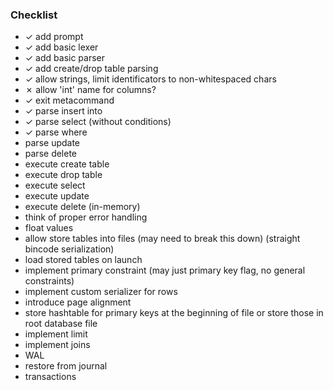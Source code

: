 ### Checklist
- ✓ add prompt
- ✓ add basic lexer
- ✓ add basic parser
- ✓ add create/drop table parsing
- ✓ allow strings, limit identificators to non-whitespaced chars
- ✗ allow 'int' name for columns?
- ✓ exit metacommand
- ✓ parse insert into
- ✓ parse select (without conditions)
- ✓ parse where
- parse update
- parse delete
- execute create table
- execute drop table
- execute select
- execute update
- execute delete (in-memory)
- think of proper error handling
- float values
- allow store tables into files (may need to break this down) (straight bincode serialization)
- load stored tables on launch
- implement primary constraint (may just primary key flag, no general constraints)
- implement custom serializer for rows
- introduce page alignment
- store hashtable for primary keys at the beginning of file or store those in root database file
- implement limit
- implement joins
- WAL
- restore from journal
- transactions
